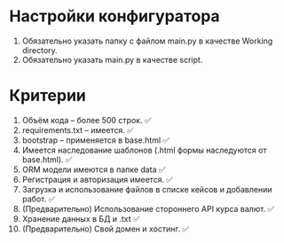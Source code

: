 # Настройки конфигуратора
1. Обязательно указать папку с файлом main.py в качестве Working directory.
2. Обязательно указать main.py в качестве script.

# Критерии
1. Объём кода – более 500 строк. ✅
2. requirements.txt – имеется. ✅
3. bootstrap – применяется в base.html ✅
4. Имеется наследование шаблонов (.html формы наследуются от base.html). ✅
5. ORM модели имеются в папке data ✅
6. Регистрация и авторизация имеется. ✅
7. Загрузка и использование файлов в списке кейсов и добавлении работ. ✅
8. (Предварительно) Использование стороннего API курса валют. ✅
9. Хранение данных в БД и .txt ✅
10. (Предварительно) Свой домен и хостинг. ✅
